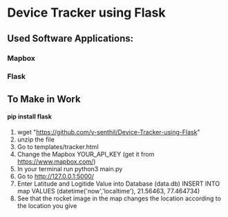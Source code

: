# Device Tracker using Flask

## Used Software Applications:
### Mapbox 
### Flask


## To Make in Work

#### pip install flask

1. wget "https://github.com/v-senthil/Device-Tracker-using-Flask"
2. unzip the file
3. Go to templates/tracker.html
4. Change the Mapbox YOUR_API_KEY (get it from https://www.mapbox.com/)
5. In your terminal run python3 main.py
6. Go to http://127.0.0.1:5000/
7. Enter Latitude and Logitide Value into Database (data.db)
   INSERT INTO map VALUES (datetime('now','localtime'), 21.56463, 77.464734)
8. See that the rocket image in the map changes the location according to the location you give
